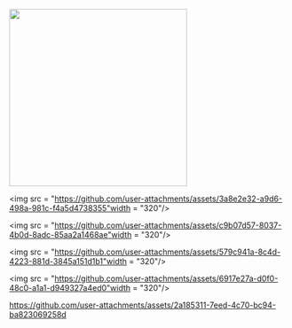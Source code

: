 <p>
 <img src = "https://github.com/user-attachments/assets/ac2badec-aed7-4d80-b054-fed86176649f"width = "320"/>
 
 <img src = "https://github.com/user-attachments/assets/3a8e2e32-a9d6-498a-981c-f4a5d4738355"width = "320"/>
 
 <img src = "https://github.com/user-attachments/assets/c9b07d57-8037-4b0d-8adc-85aa2a1468ae"width = "320"/>
 
 <img src = "https://github.com/user-attachments/assets/579c941a-8c4d-4223-881d-3845a151d1b1"width = "320"/>
 
 <img src = "https://github.com/user-attachments/assets/6917e27a-d0f0-48c0-a1a1-d949327a4ed0"width = "320"/>
 
</p>

https://github.com/user-attachments/assets/2a185311-7eed-4c70-bc94-ba823069258d
